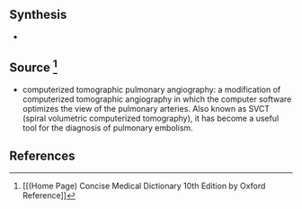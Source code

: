 ## Synthesis
- 
## Source [^1]
- computerized tomographic pulmonary angiography: a modification of computerized tomographic angiography in which the computer software optimizes the view of the pulmonary arteries. Also known as SVCT (spiral volumetric computerized tomography), it has become a useful tool for the diagnosis of pulmonary embolism.
## References

[^1]: [[(Home Page) Concise Medical Dictionary 10th Edition by Oxford Reference]]